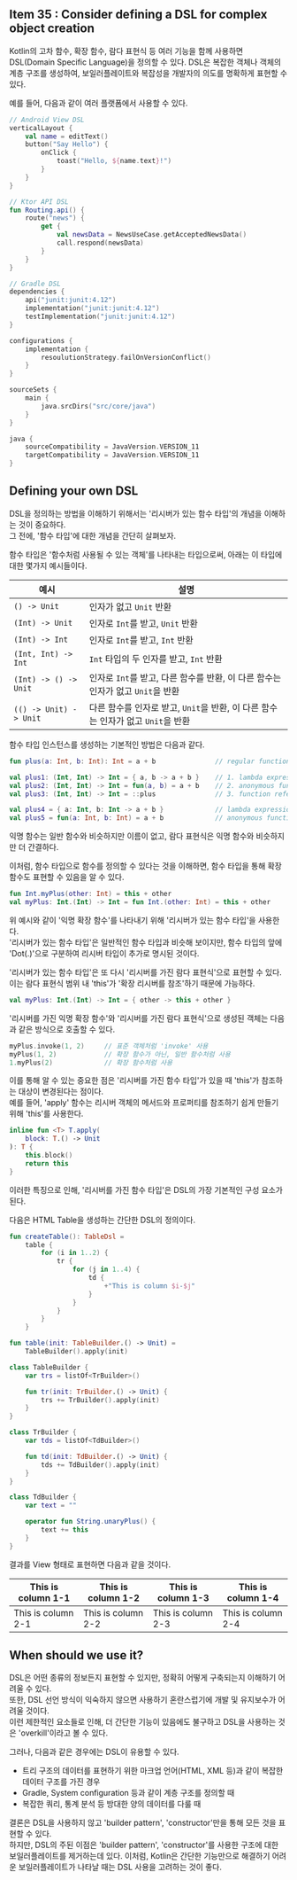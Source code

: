 ## Item 35 : Consider defining a DSL for complex object creation

Kotlin의 고차 함수, 확장 함수, 람다 표현식 등 여러 기능을 함께 사용하면 DSL(Domain Specific Language)을 정의할 수 있다.
DSL은 복잡한 객체나 객체의 계층 구조를 생성하여, 보일러플레이트와 복잡성을 개발자의 의도를 명확하게 표현할 수 있다.

예를 들어, 다음과 같이 여러 플랫폼에서 사용할 수 있다.

```kotlin
// Android View DSL
verticalLayout {
    val name = editText()
    button("Say Hello") {
        onClick {
            toast("Hello, ${name.text}!")
        }
    }
}

// Ktor API DSL
fun Routing.api() {
    route("news") {
        get {
            val newsData = NewsUseCase.getAcceptedNewsData()
            call.respond(newsData)
        }
    }
}

// Gradle DSL
dependencies {
    api("junit:junit:4.12")
    implementation("junit:junit:4.12")
    testImplementation("junit:junit:4.12")
}

configurations {
    implementation {
        resoulutionStrategy.failOnVersionConflict()
    }
}

sourceSets {
    main {
        java.srcDirs("src/core/java")
    }
}

java {
    sourceCompatibility = JavaVersion.VERSION_11
    targetCompatibility = JavaVersion.VERSION_11
}
```

## Defining your own DSL

DSL을 정의하는 방법을 이해하기 위해서는 '리시버가 있는 함수 타입'의 개념을 이해하는 것이 중요하다.  
그 전에, '함수 타입'에 대한 개념을 간단히 살펴보자.

함수 타입은 '함수처럼 사용될 수 있는 객체'를 나타내는 타입으로써, 아래는 이 타입에 대한 몇가지 예시들이다.

| 예시                     | 설명                                                    |
|------------------------|-------------------------------------------------------|
| `() -> Unit`           | 인자가 없고 `Unit` 반환                                      |
| `(Int) -> Unit`        | 인자로 `Int`를 받고, `Unit` 반환                              |
| `(Int) -> Int`         | 인자로 `Int`를 받고, `Int` 반환                               |
| `(Int, Int) -> Int`    | `Int` 타입의 두 인자를 받고, `Int` 반환                          |
| `(Int) -> () -> Unit`  | 인자로 `Int`를 받고, 다른 함수를 반환, 이 다른 함수는 인자가 없고 `Unit`을 반환  |
| `(() -> Unit) -> Unit` | 다른 함수를 인자로 받고, `Unit`을 반환, 이 다른 함수는 인자가 없고 `Unit`을 반환 |

함수 타입 인스턴스를 생성하는 기본적인 방법은 다음과 같다.

```kotlin
fun plus(a: Int, b: Int): Int = a + b               // regular function

val plus1: (Int, Int) -> Int = { a, b -> a + b }    // 1. lambda expression
val plus2: (Int, Int) -> Int = fun(a, b) = a + b    // 2. anonymous function
val plus3: (Int, Int) -> Int = ::plus               // 3. function reference

val plus4 = { a: Int, b: Int -> a + b }             // lambda expression type inference
val plus5 = fun(a: Int, b: Int) = a + b             // anonymous function type inference
```

익명 함수는 일반 함수와 비슷하지만 이름이 없고, 람다 표현식은 익명 함수와 비슷하지만 더 간결하다.

이처럼, 함수 타입으로 함수를 정의할 수 있다는 것을 이해하면, 함수 타입을 통해 확장 함수도 표현할 수 있음을 알 수 있다.

```kotlin
fun Int.myPlus(other: Int) = this + other                               // extension function
val myPlus: Int.(Int) -> Int = fun Int.(other: Int) = this + other      // anonymous extension function
```

위 예시와 같이 '익명 확장 함수'를 나타내기 위해 '리시버가 있는 함수 타입'을 사용한다.  
'리시버가 있는 함수 타입'은 일반적인 함수 타입과 비슷해 보이지만, 함수 타입의 앞에 'Dot(.)'으로 구분하여 리시버 타입이 추가로 명시된 것이다.

'리시버가 있는 함수 타입'은 또 다시 '리시버를 가진 람다 표현식'으로 표현할 수 있다.  
이는 람다 표현식 범위 내 'this'가 '확장 리시버를 참조'하기 때문에 가능하다.

```kotlin
val myPlus: Int.(Int) -> Int = { other -> this + other }
```

'리시버를 가진 익명 확장 함수'와 '리시버를 가진 람다 표현식'으로 생성된 객체는 다음과 같은 방식으로 호출할 수 있다.

```kotlin
myPlus.invoke(1, 2)     // 표준 객체처럼 'invoke' 사용
myPlus(1, 2)            // 확장 함수가 아닌, 일반 함수처럼 사용
1.myPlus(2)             // 확장 함수처럼 사용
```

이를 통해 알 수 있는 중요한 점은 '리시버를 가진 함수 타입'가 있을 때 'this'가 참조하는 대상이 변경된다는 점이다.   
예를 들어, 'apply' 함수는 리시버 객체의 메서드와 프로퍼티를 참조하기 쉽게 만들기 위해 'this'를 사용한다.

```kotlin
inline fun <T> T.apply(
    block: T.() -> Unit
): T {
    this.block()
    return this
}
```

이러한 특징으로 인해, '리시버를 가진 함수 타입'은 DSL의 가장 기본적인 구성 요소가 된다.

다음은 HTML Table을 생성하는 간단한 DSL의 정의이다.

```kotlin
fun createTable(): TableDsl =
    table {
        for (i in 1..2) {
            tr {
                for (j in 1..4) {
                    td {
                        +"This is column $i-$j"
                    }
                }
            }
        }
    }

fun table(init: TableBuilder.() -> Unit) =
    TableBuilder().apply(init)

class TableBuilder {
    var trs = listOf<TrBuilder>()

    fun tr(init: TrBuilder.() -> Unit) {
        trs += TrBuilder().apply(init)
    }
}

class TrBuilder {
    var tds = listOf<TdBuilder>()

    fun td(init: TdBuilder.() -> Unit) {
        tds += TdBuilder().apply(init)
    }
}

class TdBuilder {
    var text = ""

    operator fun String.unaryPlus() {
        text += this
    }
}
```

결과를 View 형태로 표현하면 다음과 같을 것이다.

| This is column 1-1 | This is column 1-2 | This is column 1-3 | This is column 1-4 |
|--------------------|--------------------|--------------------|--------------------|
| This is column 2-1 | This is column 2-2 | This is column 2-3 | This is column 2-4 |

## When should we use it?

DSL은 어떤 종류의 정보든지 표현할 수 있지만, 정확히 어떻게 구축되는지 이해하기 어려울 수 있다.  
또한, DSL 선언 방식이 익숙하지 않으면 사용하기 혼란스럽기에 개발 및 유지보수가 어려울 것이다.  
이런 제한적인 요소들로 인해, 더 간단한 기능이 있음에도 불구하고 DSL을 사용하는 것은 'overkill'이라고 볼 수 있다.

그러나, 다음과 같은 경우에는 DSL이 유용할 수 있다.

- 트리 구조의 데이터를 표현하기 위한 마크업 언어(HTML, XML 등)과 같이 복잡한 데이터 구조를 가진 경우
- Gradle, System configuration 등과 같이 계층 구조를 정의할 때
- 복잡한 쿼리, 통계 분석 등 방대한 양의 데이터를 다룰 때

결론은 DSL을 사용하지 않고 'builder pattern', 'constructor'만을 통해 모든 것을 표현할 수 있다.  
하지만, DSL의 주된 이점은 'builder pattern', 'constructor'를 사용한 구조에 대한 보일러플레이트를 제거하는데 있다.
이처럼, Kotlin은 간단한 기능만으로 해결하기 어려운 보일러플레이트가 나타날 때는 DSL 사용을 고려하는 것이 좋다.